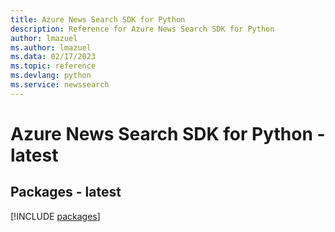 ```yaml
---
title: Azure News Search SDK for Python
description: Reference for Azure News Search SDK for Python
author: lmazuel
ms.author: lmazuel
ms.data: 02/17/2023
ms.topic: reference
ms.devlang: python
ms.service: newssearch
---
```

# Azure News Search SDK for Python - latest
## Packages - latest
[!INCLUDE [packages](news-search-index.md)]